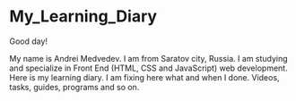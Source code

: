 # My_Learning_Diary

Good day!

My name is Andrei Medvedev. I am from Saratov city, Russia.
I am studying and specialize in Front End (HTML, CSS and JavaScript)
web development.
Here is my learning diary. I am fixing here what and when I done.
Videos, tasks, guides, programs and so on.
